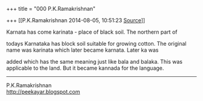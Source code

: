 +++
title = "000 P.K.Ramakrishnan"

+++
[[P.K.Ramakrishnan	2014-08-05, 10:51:23 [Source](https://groups.google.com/g/samskrita/c/fFDQj56lXdI)]]



Karnata has come karinata - place of black soil. The northern part of

todays Karnataka has block soil suitable for growing cotton. The original name was karinata which later became karnata. Later ka was

added which has the same meaning just like bala and balaka. This was applicable to the land. But it became kannada for the language.



-----------------------------------  
P.K.Ramakrishnan  
<http://peekayar.blogspot.com>

